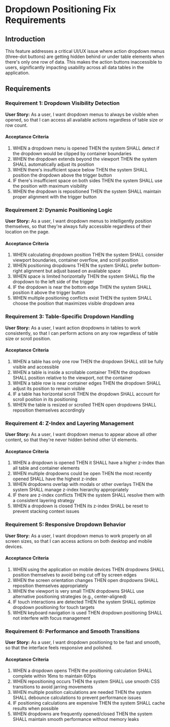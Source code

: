 # Dropdown Positioning Fix Requirements

## Introduction

This feature addresses a critical UI/UX issue where action dropdown menus (three-dot buttons) are getting hidden behind or under table elements when there's only one row of data. This makes the action buttons inaccessible to users, significantly impacting usability across all data tables in the application.

## Requirements

### Requirement 1: Dropdown Visibility Detection

**User Story:** As a user, I want dropdown menus to always be visible when opened, so that I can access all available actions regardless of table size or row count.

#### Acceptance Criteria

1. WHEN a dropdown menu is opened THEN the system SHALL detect if the dropdown would be clipped by container boundaries
2. WHEN the dropdown extends beyond the viewport THEN the system SHALL automatically adjust its position
3. WHEN there's insufficient space below THEN the system SHALL position the dropdown above the trigger button
4. IF there's insufficient space on both sides THEN the system SHALL use the position with maximum visibility
5. WHEN the dropdown is repositioned THEN the system SHALL maintain proper alignment with the trigger button

### Requirement 2: Dynamic Positioning Logic

**User Story:** As a user, I want dropdown menus to intelligently position themselves, so that they're always fully accessible regardless of their location on the page.

#### Acceptance Criteria

1. WHEN calculating dropdown position THEN the system SHALL consider viewport boundaries, container overflow, and scroll position
2. WHEN positioning dropdowns THEN the system SHALL prefer bottom-right alignment but adjust based on available space
3. WHEN space is limited horizontally THEN the system SHALL flip the dropdown to the left side of the trigger
4. IF the dropdown is near the bottom edge THEN the system SHALL position it above the trigger button
5. WHEN multiple positioning conflicts exist THEN the system SHALL choose the position that maximizes visible dropdown area

### Requirement 3: Table-Specific Dropdown Handling

**User Story:** As a user, I want action dropdowns in tables to work consistently, so that I can perform actions on any row regardless of table size or scroll position.

#### Acceptance Criteria

1. WHEN a table has only one row THEN the dropdown SHALL still be fully visible and accessible
2. WHEN a table is inside a scrollable container THEN the dropdown SHALL position relative to the viewport, not the container
3. WHEN a table row is near container edges THEN the dropdown SHALL adjust its position to remain visible
4. IF a table has horizontal scroll THEN the dropdown SHALL account for scroll position in its positioning
5. WHEN the table is resized or scrolled THEN open dropdowns SHALL reposition themselves accordingly

### Requirement 4: Z-Index and Layering Management

**User Story:** As a user, I want dropdown menus to appear above all other content, so that they're never hidden behind other UI elements.

#### Acceptance Criteria

1. WHEN a dropdown is opened THEN it SHALL have a higher z-index than all table and container elements
2. WHEN multiple dropdowns could be open THEN the most recently opened SHALL have the highest z-index
3. WHEN dropdowns overlap with modals or other overlays THEN the system SHALL manage z-index hierarchy appropriately
4. IF there are z-index conflicts THEN the system SHALL resolve them with a consistent layering strategy
5. WHEN a dropdown is closed THEN its z-index SHALL be reset to prevent stacking context issues

### Requirement 5: Responsive Dropdown Behavior

**User Story:** As a user, I want dropdown menus to work properly on all screen sizes, so that I can access actions on both desktop and mobile devices.

#### Acceptance Criteria

1. WHEN using the application on mobile devices THEN dropdowns SHALL position themselves to avoid being cut off by screen edges
2. WHEN the screen orientation changes THEN open dropdowns SHALL reposition themselves appropriately
3. WHEN the viewport is very small THEN dropdowns SHALL use alternative positioning strategies (e.g., center-aligned)
4. IF touch interactions are detected THEN the system SHALL optimize dropdown positioning for touch targets
5. WHEN keyboard navigation is used THEN dropdown positioning SHALL not interfere with focus management

### Requirement 6: Performance and Smooth Transitions

**User Story:** As a user, I want dropdown positioning to be fast and smooth, so that the interface feels responsive and polished.

#### Acceptance Criteria

1. WHEN a dropdown opens THEN the positioning calculation SHALL complete within 16ms to maintain 60fps
2. WHEN repositioning occurs THEN the system SHALL use smooth CSS transitions to avoid jarring movements
3. WHEN multiple position calculations are needed THEN the system SHALL debounce calculations to prevent performance issues
4. IF positioning calculations are expensive THEN the system SHALL cache results when possible
5. WHEN dropdowns are frequently opened/closed THEN the system SHALL maintain smooth performance without memory leaks